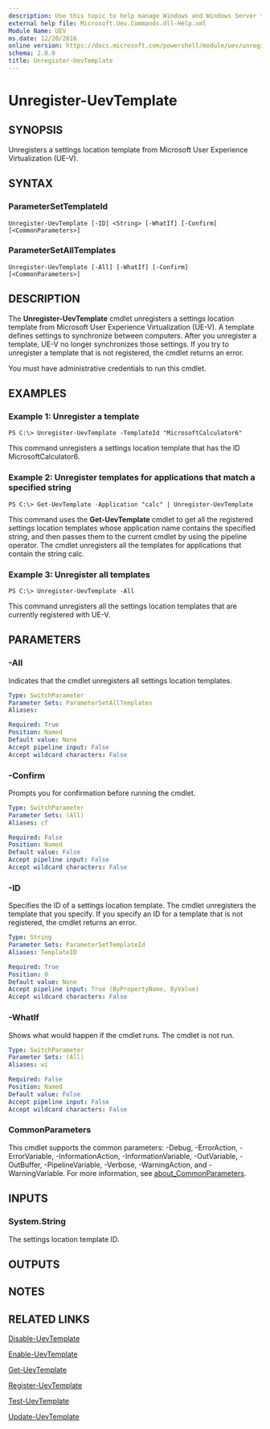 ```yaml
---
description: Use this topic to help manage Windows and Windows Server technologies with Windows PowerShell.
external help file: Microsoft.Uev.Commands.dll-Help.xml
Module Name: UEV
ms.date: 12/20/2016
online version: https://docs.microsoft.com/powershell/module/uev/unregister-uevtemplate?view=windowsserver2019-ps&wt.mc_id=ps-gethelp
schema: 2.0.0
title: Unregister-UevTemplate
---
```


# Unregister-UevTemplate

## SYNOPSIS
Unregisters a settings location template from Microsoft User Experience Virtualization (UE-V).

## SYNTAX

### ParameterSetTemplateId
```
Unregister-UevTemplate [-ID] <String> [-WhatIf] [-Confirm] [<CommonParameters>]
```

### ParameterSetAllTemplates
```
Unregister-UevTemplate [-All] [-WhatIf] [-Confirm] [<CommonParameters>]
```

## DESCRIPTION
The **Unregister-UevTemplate** cmdlet unregisters a settings location template from Microsoft User Experience Virtualization (UE-V).
A template defines settings to synchronize between computers.
After you unregister a template, UE-V no longer synchronizes those settings.
If you try to unregister a template that is not registered, the cmdlet returns an error.

You must have administrative credentials to run this cmdlet.

## EXAMPLES

### Example 1: Unregister a template
```
PS C:\> Unregister-UevTemplate -TemplateId "MicrosoftCalculator6"
```

This command unregisters a settings location template that has the ID MicrosoftCalculator6.

### Example 2: Unregister templates for applications that match a specified string
```
PS C:\> Get-UevTemplate -Application "calc" | Unregister-UevTemplate
```

This command uses the **Get-UevTemplate** cmdlet to get all the registered settings location templates whose application name contains the specified string, and then passes them to the current cmdlet by using the pipeline operator.
The cmdlet unregisters all the templates for applications that contain the string calc.

### Example 3: Unregister all templates
```
PS C:\> Unregister-UevTemplate -All
```

This command unregisters all the settings location templates that are currently registered with UE-V.

## PARAMETERS

### -All
Indicates that the cmdlet unregisters all settings location templates.

```yaml
Type: SwitchParameter
Parameter Sets: ParameterSetAllTemplates
Aliases: 

Required: True
Position: Named
Default value: None
Accept pipeline input: False
Accept wildcard characters: False
```

### -Confirm
Prompts you for confirmation before running the cmdlet.

```yaml
Type: SwitchParameter
Parameter Sets: (All)
Aliases: cf

Required: False
Position: Named
Default value: False
Accept pipeline input: False
Accept wildcard characters: False
```

### -ID
Specifies the ID of a settings location template.
The cmdlet unregisters the template that you specify.
If you specify an ID for a template that is not registered, the cmdlet returns an error.

```yaml
Type: String
Parameter Sets: ParameterSetTemplateId
Aliases: TemplateID

Required: True
Position: 0
Default value: None
Accept pipeline input: True (ByPropertyName, ByValue)
Accept wildcard characters: False
```

### -WhatIf
Shows what would happen if the cmdlet runs.
The cmdlet is not run.

```yaml
Type: SwitchParameter
Parameter Sets: (All)
Aliases: wi

Required: False
Position: Named
Default value: False
Accept pipeline input: False
Accept wildcard characters: False
```

### CommonParameters
This cmdlet supports the common parameters: -Debug, -ErrorAction, -ErrorVariable, -InformationAction, -InformationVariable, -OutVariable, -OutBuffer, -PipelineVariable, -Verbose, -WarningAction, and -WarningVariable. For more information, see [about_CommonParameters](https://go.microsoft.com/fwlink/?LinkID=113216).

## INPUTS

### System.String
The settings location template ID.

## OUTPUTS

## NOTES

## RELATED LINKS

[Disable-UevTemplate](./Disable-UevTemplate.md)

[Enable-UevTemplate](./Enable-UevTemplate.md)

[Get-UevTemplate](./Get-UevTemplate.md)

[Register-UevTemplate](./Register-UevTemplate.md)

[Test-UevTemplate](./Test-UevTemplate.md)

[Update-UevTemplate](./Update-UevTemplate.md)

